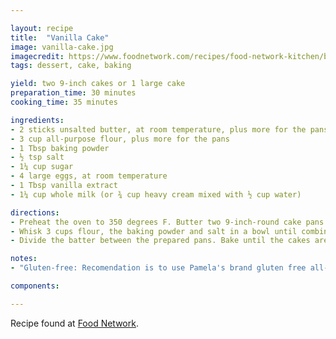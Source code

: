 ```yaml
---

layout: recipe
title:  "Vanilla Cake"
image: vanilla-cake.jpg
imagecredit: https://www.foodnetwork.com/recipes/food-network-kitchen/basic-vanilla-cake-recipe-2043654
tags: dessert, cake, baking

yield: two 9-inch cakes or 1 large cake
preparation_time: 30 minutes
cooking_time: 35 minutes

ingredients:
- 2 sticks unsalted butter, at room temperature, plus more for the pans
- 3 cup all-purpose flour, plus more for the pans
- 1 Tbsp baking powder
- ½ tsp salt
- 1¼ cup sugar
- 4 large eggs, at room temperature
- 1 Tbsp vanilla extract
- 1¼ cup whole milk (or ¾ cup heavy cream mixed with ½ cup water)

directions:
- Preheat the oven to 350 degrees F. Butter two 9-inch-round cake pans and line the bottoms with parchment paper; butter the parchment and dust the pans with flour, tapping out the excess.
- Whisk 3 cups flour, the baking powder and salt in a bowl until combined. Beat 2 sticks butter and the sugar in a large bowl with a mixer on medium-high speed until light and fluffy, about 3 minutes. Reduce the mixer speed to medium; beat in the eggs, one at a time, scraping down the bowl as needed. Beat in the vanilla. (The mixture may look separated at this point.) Beat in the flour mixture in 3 batches, alternating with the milk, beginning and ending with flour, until just smooth.
- Divide the batter between the prepared pans. Bake until the cakes are lightly golden on top and a toothpick inserted into the middle comes out clean, 30 to 35 minutes. Transfer to racks and let cool 10 minutes, then run a knife around the edge of the pans and turn the cakes out onto the racks to cool completely. Remove the parchment. Trim the tops of the cakes with a long serrated knife to make them level, if desired.

notes:
- "Gluten-free: Recomendation is to use Pamela's brand gluten free all-purpose flour mix and use 2 cups and 1 Tbsp. However, you can replace the all-purpose flour according to the instructions of the gluten-free flour packaging. If there are no substitution instructions, you can substitute the flour by weight (about 13.5 oz or 380 grams). Also beat the batter a bit longer to give it more structure, and bake a bit longer."

components:

---
```


Recipe found at [Food Network](https://www.foodnetwork.com/recipes/food-network-kitchen/basic-vanilla-cake-recipe-2043654).